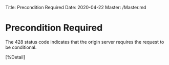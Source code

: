 Title: Precondition Required
Date: 2020-04-22
Master: /Master.md

Precondition Required
=============================

The 428 status code indicates that the origin server requires the
request to be conditional.

[%Detail]
